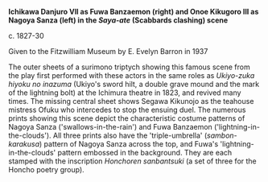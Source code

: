 
**Ichikawa Danjuro VII as Fuwa Banzaemon (right) and Onoe Kikugoro III as Nagoya Sanza (left) in the _Saya-ate_ (Scabbards clashing) scene**

c. 1827-30

Given to the Fitzwilliam Museum by E. Evelyn Barron in 1937


The outer sheets of a surimono triptych showing this famous scene from the play first performed with these actors in the same roles as _Ukiyo-zuka hiyoku no inazuma_ (Ukiyo's sword hilt, a double grave mound and the mark of the lightning bolt) at the Ichimura theatre in 1823, and revived many times. The missing central sheet shows Segawa Kikunojo as the teahouse mistress Ofuku who intercedes to stop the ensuing duel. The numerous prints showing this scene depict the characteristic costume patterns of Nagoya Sanza ('swallows-in-the-rain') and Fuwa Banzaemon ('lightning-in-the-clouds'). All three prints also have the 'triple-umbrella' (_sambon-karakusa_) pattern of Nagoya Sanza across the top, and Fuwa's 'lightning-in-the-clouds' pattern embossed in the background. They are each stamped with the inscription _Honchoren sanbantsuki_ (a set of three for the Honcho poetry group).
